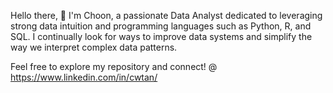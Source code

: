 Hello there, 👋 I'm Choon, a passionate Data Analyst dedicated to leveraging strong data intuition and programming languages such as Python, R, and SQL. I continually look for ways to improve data systems and simplify the way we interpret complex data patterns.

Feel free to explore my repository and connect! @ https://www.linkedin.com/in/cwtan/
